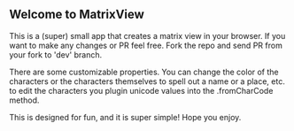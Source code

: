 ## Welcome to MatrixView ##

This is a (super) small app that creates a matrix view in your browser. If you want to make any changes or PR feel free. Fork the repo and send PR from your fork to 'dev' branch. 

There are some customizable properties. You can change the color of the characters or the characters themselves to spell out a name or a place, etc. to edit the characters you plugin unicode values into the .fromCharCode method.

This is designed for fun, and it is super simple! Hope you enjoy. 

 